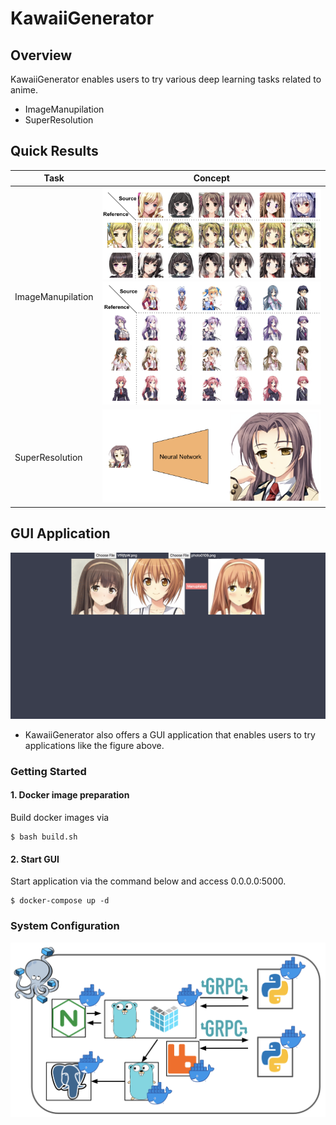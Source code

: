# KawaiiGenerator

## Overview
KawaiiGenerator enables users to try various deep learning tasks related to anime.
- ImageManupilation
- SuperResolution

## Quick Results

| Task | Concept |
| ---- | ---- |
| ImageManupilation | ![](./ImageManupilation/data/image.png)![](./ImageManupilation/data/image2.png) |
| SuperResolution | ![](./SuperResolution/data/concept.png) |

## GUI Application
![](./data/gui_im.png)

- KawaiiGenerator also offers a GUI application that enables users to try applications like the figure above.

### Getting Started
#### 1. Docker image preparation
Build docker images via

```
$ bash build.sh
```

#### 2. Start GUI
Start application via the command below and access 0.0.0.0:5000.

```
$ docker-compose up -d
```

### System Configuration
![](./data/system.png)
